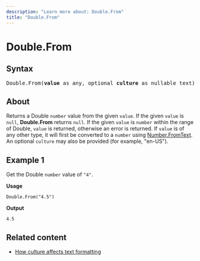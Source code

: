 ```yaml
---
description: "Learn more about: Double.From"
title: "Double.From"
---
```

# Double.From

## Syntax

<pre>
Double.From(<b>value</b> as any, optional <b>culture</b> as nullable text) as nullable number
</pre>

## About

Returns a Double `number` value from the given `value`. If the given `value` is `null`, **Double.From** returns `null`. If the given `value` is `number` within the range of Double, `value` is returned, otherwise an error is returned. If `value` is of any other type, it will first be converted to a `number` using [Number.FromText](number-fromtext.md). An optional `culture` may also be provided (for example, "en-US").

## Example 1

Get the Double `number` value of `"4"`.

**Usage**

```powerquery-m
Double.From("4.5")
```

**Output**

`4.5`

## Related content

* [How culture affects text formatting](how-culture-affects-text-formatting.md)
